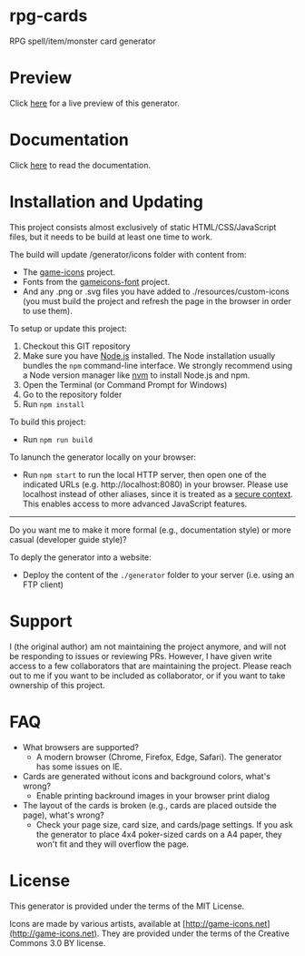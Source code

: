 rpg-cards
=========

RPG spell/item/monster card generator

Preview
=======

Click [here](https://rpg-cards.bnm12.dk/) for a live preview of this generator.

Documentation
=============

Click [here](https://rpg-cards.bnm12.dk/documentation.html) to read the documentation.

Installation and Updating
=========================

This project consists almost exclusively of static HTML/CSS/JavaScript files, but it needs to be build at least one time to work.

The build will update /generator/icons folder with content from:
- The [game-icons](http://game-icons.net) project.
- Fonts from the [gameicons-font](https://seiyria.com/gameicons-font) project.
- And any .png or .svg files you have added to ./resources/custom-icons (you must build the project and refresh the page in the browser in order to use them).


To setup or update this project:

1. Checkout this GIT repository
2. Make sure you have [Node.js](https://nodejs.org/) installed. The Node installation usually bundles the `npm` command-line interface. We strongly recommend using a Node version manager like [nvm](https://github.com/nvm-sh/nvm) to install Node.js and npm.
3. Open the Terminal (or Command Prompt for Windows)
4. Go to the repository folder
4. Run `npm install`

To build this project:

- Run `npm run build`

To lanunch the generator locally on your browser:

- Run `npm start` to run the local HTTP server, then open one of the indicated URLs (e.g. http://localhost:8080) in your browser. Please use localhost instead of other aliases, since it is treated as a [secure context](https://developer.mozilla.org/en-US/docs/Web/Security/Secure_Contexts). This enables access to more advanced JavaScript features.


---

Do you want me to make it more formal (e.g., documentation style) or more casual (developer guide style)?



To deply the generator into a website:

- Deploy the content of the `./generator` folder to your server (i.e. using an FTP client)


Support
=======

I (the original author) am not maintaining the project anymore, and will not be responding to issues or reviewing PRs.
However, I have given write access to a few collaborators that are maintaining the project.
Please reach out to me if you want to be included as collaborator, or if you want to take ownership of this project.

FAQ
=====================

- What browsers are supported?
  - A modern browser (Chrome, Firefox, Edge, Safari). The generator has some issues on IE.
- Cards are generated without icons and background colors, what's wrong?
  - Enable printing backround images in your browser print dialog
- The layout of the cards is broken (e.g., cards are placed outside the page), what's wrong?
  - Check your page size, card size, and cards/page settings. If you ask the generator to place 4x4 poker-sized cards on a A4 paper, they won't fit and they will overflow the page.

License
=======

This generator is provided under the terms of the MIT License.

Icons are made by various artists, available at [http://game-icons.net](http://game-icons.net).
They are provided under the terms of the Creative Commons 3.0 BY license.
